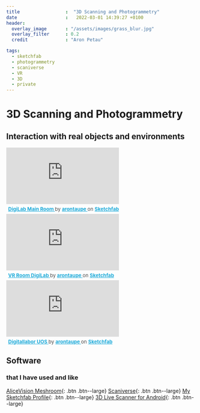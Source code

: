 ```yaml
---
title                 :  "3D Scanning and Photogrammetry"
date                  :   2022-03-01 14:39:27 +0100
header:
  overlay_image       : "/assets/images/grass_blur.jpg"
  overlay_filter      : 0.2
  credit              : "Aron Petau"

tags:
  - sketchfab
  - photogrammetry
  - scaniverse
  - VR
  - 3D
  - private
---
```


# 3D Scanning and Photogrammetry
## Interaction with real objects and environments


<div class="sketchfab-embed-wrapper"> <iframe title="DigiLab Main Room" frameborder="0" allowfullscreen mozallowfullscreen="true" webkitallowfullscreen="true" allow="autoplay; fullscreen; xr-spatial-tracking" xr-spatial-tracking execution-while-out-of-viewport execution-while-not-rendered web-share src="https://sketchfab.com/models/c880892c6b4746bc80717be1f81bf169/embed?autostart=1&ui_theme=dark"> </iframe> <p style="font-size: 13px; font-weight: normal; margin: 5px; color: #4A4A4A;"> <a href="https://sketchfab.com/3d-models/digilab-main-room-c880892c6b4746bc80717be1f81bf169?utm_medium=embed&utm_campaign=share-popup&utm_content=c880892c6b4746bc80717be1f81bf169" target="_blank" style="font-weight: bold; color: #1CAAD9;"> DigiLab Main Room </a> by <a href="https://sketchfab.com/arontaupe?utm_medium=embed&utm_campaign=share-popup&utm_content=c880892c6b4746bc80717be1f81bf169" target="_blank" style="font-weight: bold; color: #1CAAD9;"> arontaupe </a> on <a href="https://sketchfab.com?utm_medium=embed&utm_campaign=share-popup&utm_content=c880892c6b4746bc80717be1f81bf169" target="_blank" style="font-weight: bold; color: #1CAAD9;">Sketchfab</a></p></div>


<div class="sketchfab-embed-wrapper"> <iframe title="VR Room DigiLab" frameborder="0" allowfullscreen mozallowfullscreen="true" webkitallowfullscreen="true" allow="autoplay; fullscreen; xr-spatial-tracking" xr-spatial-tracking execution-while-out-of-viewport execution-while-not-rendered web-share src="https://sketchfab.com/models/144b63002d004fb8ab478316e573da2e/embed"> </iframe> <p style="font-size: 13px; font-weight: normal; margin: 5px; color: #4A4A4A;"> <a href="https://sketchfab.com/3d-models/vr-room-digilab-144b63002d004fb8ab478316e573da2e?utm_medium=embed&utm_campaign=share-popup&utm_content=144b63002d004fb8ab478316e573da2e" target="_blank" style="font-weight: bold; color: #1CAAD9;"> VR Room DigiLab </a> by <a href="https://sketchfab.com/arontaupe?utm_medium=embed&utm_campaign=share-popup&utm_content=144b63002d004fb8ab478316e573da2e" target="_blank" style="font-weight: bold; color: #1CAAD9;"> arontaupe </a> on <a href="https://sketchfab.com?utm_medium=embed&utm_campaign=share-popup&utm_content=144b63002d004fb8ab478316e573da2e" target="_blank" style="font-weight: bold; color: #1CAAD9;">Sketchfab</a></p></div>


<div class="sketchfab-embed-wrapper"> <iframe title="Digitallabor UOS" frameborder="0" allowfullscreen mozallowfullscreen="true" webkitallowfullscreen="true" allow="autoplay; fullscreen; xr-spatial-tracking" xr-spatial-tracking execution-while-out-of-viewport execution-while-not-rendered web-share src="https://sketchfab.com/models/2f5cff5b08d243f2b2ceb94d788b9cd6/embed"> </iframe> <p style="font-size: 13px; font-weight: normal; margin: 5px; color: #4A4A4A;"> <a href="https://sketchfab.com/3d-models/digitallabor-uos-2f5cff5b08d243f2b2ceb94d788b9cd6?utm_medium=embed&utm_campaign=share-popup&utm_content=2f5cff5b08d243f2b2ceb94d788b9cd6" target="_blank" style="font-weight: bold; color: #1CAAD9;"> Digitallabor UOS </a> by <a href="https://sketchfab.com/arontaupe?utm_medium=embed&utm_campaign=share-popup&utm_content=2f5cff5b08d243f2b2ceb94d788b9cd6" target="_blank" style="font-weight: bold; color: #1CAAD9;"> arontaupe </a> on <a href="https://sketchfab.com?utm_medium=embed&utm_campaign=share-popup&utm_content=2f5cff5b08d243f2b2ceb94d788b9cd6" target="_blank" style="font-weight: bold; color: #1CAAD9;">Sketchfab</a></p></div>


## Software 
### that I have used and like

[AliceVision Meshroom](https://alicevision.org/#meshroom){: .btn .btn--large}
[Scaniverse](https://scaniverse.com/){: .btn .btn--large}
[My Sketchfab Profile](https://sketchfab.com/arontaupe){: .btn .btn--large}
[3D Live Scanner for Android](https://play.google.com/store/apps/details?id=com.lvonasek.arcore3dscanner&hl=en&gl=US){: .btn .btn--large}




